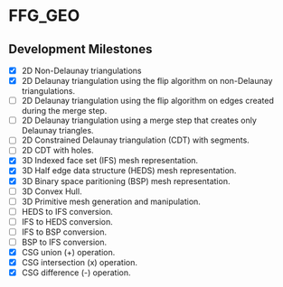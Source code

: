 # FFG_GEO

## Development Milestones

- [X] 2D Non-Delaunay triangulations
- [X] 2D Delaunay triangulation using the flip algorithm on non-Delaunay triangulations.
- [ ] 2D Delaunay triangulation using the flip algorithm on edges created during the merge step.
- [ ] 2D Delaunay triangulation using a merge step that creates only Delaunay triangles.
- [ ] 2D Constrained Delaunay triangulation (CDT) with segments.
- [ ] 2D CDT with holes.
- [X] 3D Indexed face set (IFS) mesh representation.
- [X] 3D Half edge data structure (HEDS) mesh representation.
- [X] 3D Binary space paritioning (BSP) mesh representation.
- [ ] 3D Convex Hull.
- [ ] 3D Primitive mesh generation and manipulation.
- [ ] HEDS to IFS conversion.
- [ ] IFS to HEDS conversion.
- [ ] IFS to BSP conversion.
- [ ] BSP to IFS conversion.
- [X] CSG union (+) operation.
- [X] CSG intersection (x) operation.
- [X] CSG difference (-) operation.
